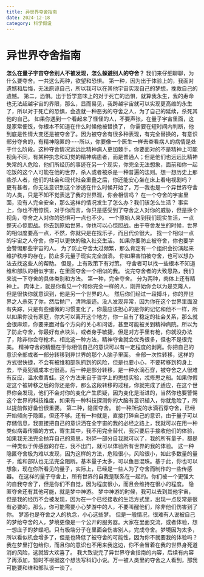 ```yaml
---
title: 异世界夺舍指南
date: 2024-12-18
category: 科学假设
---
```


# 异世界夺舍指南
**怎么在量子宇宙夺舍别人不被发现，怎么躲避别人的夺舍？**
我们来仔细聊聊，为什么要夺舍。一共这么两种，欲望和恐惧。
第一种，因为出于体验上的，我面对遗憾和后悔，无法原谅自己，所以我可以在其他宇宙实现自己的梦想，挽救自己的遗憾。
第二，恐惧。出于哲学意味上的对于死亡的恐惧，就算我永生，我的寿命也无法超越宇宙的界限，那么，显而易见，我跨越宇宙就可以实现更高维的永生了，所以对于死亡的恐惧，会造就一种恶劣的夺舍之人，为了自己的延续，杀死其他的自己。
如果你遇到一个看起来了怪怪的人，不要声张，在量子宇宙里面，这是家常便饭，你根本不知道在什么时候他被替换了，
你需要在短时间内判断，他到底是性情大变还是被夺舍了。因为被夺舍有很多种表现，有完全替换的，有意识部分夺舍的，有精神隐匿的······所以，你要像一个医生一样去查看病人的病情是处于什么阶段。这种夺舍情况远远比精神病人更加棘手，你要面对的不是精神上可能视角不同，有某种执念和幻觉的精神病患者，而是普通人；但是他们也远远比精神失常的人危险，他们所经历的事迹在另一个现实，你完全无法想象，面前和你一起吃饭的这个人可能在他的世界，杀人或者被杀是一种普遍的法则。想一想历史上那些杀人者，他们的社会和现代社会重叠之后，你还能安心坐在床上看电视剧吗？
更有甚者，你无法意识到这个渗透在什么时候开始了，万一我也是一个异世界夺舍的人类，只是不知不觉表达了我的世界观，你会相信吗？
在一个夺舍的宇宙里面，没有人完全安全，那么这样的情况发生了怎么办？我们该怎么生活？
事实上，你也不用惊慌，对于你而言，你只是感受到了夺舍之人对你的威胁，但是换个视角，夺舍之人对你的恐惧可一点也不少。
一个原始人来到我们现实生活，一点整天心惊胆战。你去到原始世界，你也可以心惊胆战。由于夺舍发生的时候，世界的相似度要高一点，不然，你就只是在找乐子，而且代价很大。
找一个相似一点的宇宙之人夺舍，你可以更快的融入社交生活。
如果你要防止被夺舍，你也要学会警惕那些宇宙的人。
为了防止夺舍太过频繁，那么肯定有一个组织会扮演起来维护秩序的存在，防止多元量子现实完全崩溃。
你如果害怕被夺舍，也可以想办法去找这些人的帮助。
但是，上有政策下有对策。
夺舍者可以找一些根本不知道维和部队的相似宇宙，在里面夺舍一个相似的我。
说完夺舍者的大致思路，我们来说一下夺舍的具体类别和方法。
第一种，完全夺舍。
分为两种，肉体上还有精神上。
肉体上，就是你看见一个和你完全一样的人，刚开始你会以为是克隆人，但是很快你就意识到，他是另一个世界的人。
然后你们经过一段搏斗，你的异世界之人杀死了你，然后抛尸，清除痕迹。没人发现异常，因为你在这个世界里面没有失踪，只是有些细微的习惯变化了，你最应该担心的是你的记忆和他不一样，所以如果你没有家庭，你大可以离开这个地方，你一旦有了稳定的社会关系，那么就会很麻烦，你要来面对各个方向的关心和问话，甚至可能被关到精神病院。所以为了防止夺舍，你最好有点块头，或者身手敏捷，但是对方手里有枪，你就没办法了，除非你会夺枪术。相比这一种方法，精神夺舍就会优秀很多，但也不是很完美。
精神夺舍的精髓在于你相信自己的意识可以有一定程度的剥离。你把自己的意识全部或者一部分转移到异世界的那个人脑子里面。
全部一次性转移，这样的方式很快捷，不会有被维和部队抓到的风险，但是也要小心，不要转移到狗身上去，毕竟犯错成本也很高。后一种是部分转移，是一种水滴石穿，被夺舍之人很难有反应，温水煮青蛙。这个方法来自于哲学上的思想实验，忒修思之船。如果你假定这个被转移之后的你还是你，那么这段转移的过程，你就完成了适应，在这个世界你会发现，他们不会对你的变化产生质疑，因为变化是渐进的，当然你也要警惕这个世界的科技维度，如果有一种科技探测你的大脑有意识植入，你就危险了，所以提前做好备份很重要。
第二种，隐匿夺舍。
前一种所说的水滴石穿夺舍，已经开始倾向于隐匿，但还不够。还有一种就是，直接打碎自己的意识，由于量子可以存储信息，我直接把自己的意识洒在全宇宙的我的必经之路上，我就可以在用一种类似病毒传播的方式，寄生其中，我不用完全替代，我只要后手接收他们的体验，如果我无法完全抛弃自己的意思，粉碎一部分自我就可以了，我的所有量子，都是一种类似于传感器的存在，我不出门，就可以体验所有世界的我的体验。
这一种隐匿夺舍极为难以发现，因为这样的方法，危险很小，风险很小，如此多数量的量子，维和部队也无法完全阻断。基本量子太多，可以鱼目混珠。基于此，你也可以想象，现在你所看见的量子，实际上，已经是一些人为了夺舍而制作的一些传感器。
在这样的量子夺舍上，所有世界的自我是联系在一起的。你们被一个更强大的自我夺舍了，但是你们不自觉，因为程度很小，而且会维持在很小的程度。
隐匿夺舍还有其他可能，就是梦中神游。
梦中神游的时候，我可以去到其他宇宙，但是我的经历不会被发现，因为在一个已经接收的生活方式里，出现一点反常是很有必要的。那么，你可能需要小心梦游中的人，不要叫醒他们，除非他们伤害到了你。
梦游也是夺舍之人的执念，小心这些梦。
但是一般情况，很难有人说被自己的梦给夺舍的人，梦境更像是一个公开的服务器。大家在里面交流，或者体验，想一想庄子的梦蝶吧。只有极端分子在里面会伤害别人，完成夺舍。梦境因为太多，所以看似机会增多了，但是也降低了被夺舍的可能性，因为你不就要我的体验吗？我在梦里打包给你，而且你的意识也不用来我这边，你不会冒着在我的世界身死道消的风险，这就皆大欢喜了。
我大致说完了异世界夺舍指南的内容，后续有内容了再添加，暂时不根据这个想法写科幻小说。万一被人类里的夺舍之人看到，那我可能要和维和部队谈一谈了。